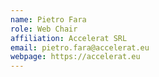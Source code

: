 ```yaml
---
name: Pietro Fara
role: Web Chair
affiliation: Accelerat SRL
email: pietro.fara@accelerat.eu
webpage: https://accelerat.eu
---
```

